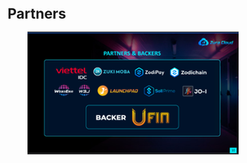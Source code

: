 # Partners

<figure><img src=".gitbook/assets/image (23).png" alt=""><figcaption></figcaption></figure>
